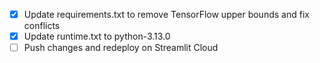 - [x] Update requirements.txt to remove TensorFlow upper bounds and fix conflicts
- [x] Update runtime.txt to python-3.13.0
- [ ] Push changes and redeploy on Streamlit Cloud

